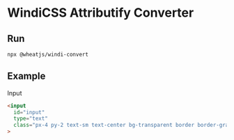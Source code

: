 # WindiCSS Attributify Converter

## Run
```bash
npx @wheatjs/windi-convert 
```


## Example

Input

```html
<input
  id="input"
  type="text"
  class="px-4 py-2 text-sm text-center bg-transparent border border-gray-200 rounded outline-none active:outline-none dark:border-gray-700"
>
```